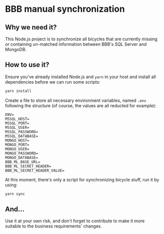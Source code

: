 # BBB manual synchronization

## Why we need it?
This Node.js project is to synchronize all bicycles that are currently missing or containing un-matched information between BBB's SQL Server and MongoDB.

## How to use it?
Ensure you've already installed Node.js and `yarn` in your host and install all dependencies before we can run some scripts:
```sh
yarn install
```

Create a file to store all necessary environment variables, named `.env` following the structure (of course, the values are all reducted for example):
```.env
ENV=
MSSQL_HOST=
MSSQL_PORT=
MSSQL_USER=
MSSQL_PASSWORD=
MSSQL_DATABASE=
MONGO_HOST=
MONGO_PORT=
MONGO_USER=
MONGO_PASSWORD=
MONGO_DATABASE=
BBB_ML_BASE_URL=
BBB_ML_SECRET_HEADER=
BBB_ML_SECRET_HEADER_VALUE=
```

At this moment, there's only a script for synchronizing bicycle stuff, run it by using:
```sh
yarn sync
```

## And...
Use it at your own risk, and don't forget to contribute to make it more suitable to the business requirements' changes.